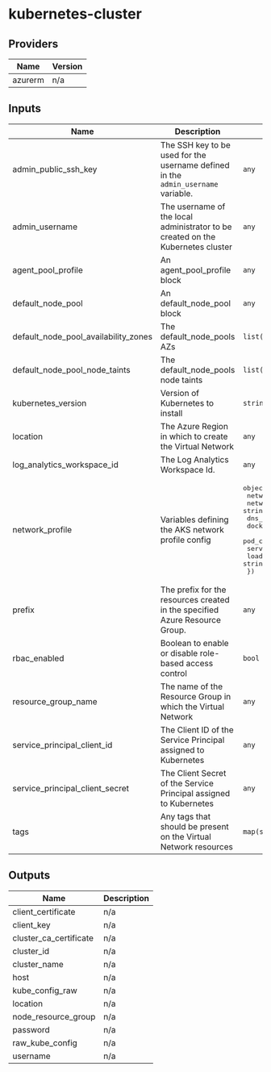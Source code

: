 # kubernetes-cluster

<!-- BEGINNING OF PRE-COMMIT-TERRAFORM DOCS HOOK -->
## Providers

| Name | Version |
|------|---------|
| azurerm | n/a |

## Inputs

| Name | Description | Type | Default | Required |
|------|-------------|------|---------|:-----:|
| admin\_public\_ssh\_key | The SSH key to be used for the username defined in the `admin_username` variable. | `any` | n/a | yes |
| admin\_username | The username of the local administrator to be created on the Kubernetes cluster | `any` | n/a | yes |
| agent\_pool\_profile | An agent\_pool\_profile block | `any` | n/a | yes |
| default\_node\_pool | An default\_node\_pool block | `any` | n/a | yes |
| default\_node\_pool\_availability\_zones | The default\_node\_pools AZs | `list(string)` | n/a | yes |
| default\_node\_pool\_node\_taints | The default\_node\_pools node taints | `list(string)` | n/a | yes |
| kubernetes\_version | Version of Kubernetes to install | `string` | `"1.11.3"` | no |
| location | The Azure Region in which to create the Virtual Network | `any` | n/a | yes |
| log\_analytics\_workspace\_id | The Log Analytics Workspace Id. | `any` | n/a | yes |
| network\_profile | Variables defining the AKS network profile config | <pre>object({<br>    network_plugin     = string<br>    network_policy     = string<br>    dns_service_ip     = string<br>    docker_bridge_cidr = string<br>    pod_cidr           = string<br>    service_cidr       = string<br>    load_balancer_sku  = string<br>  })<br></pre> | n/a | yes |
| prefix | The prefix for the resources created in the specified Azure Resource Group. | `any` | n/a | yes |
| rbac\_enabled | Boolean to enable or disable role-based access control | `bool` | `true` | no |
| resource\_group\_name | The name of the Resource Group in which the Virtual Network | `any` | n/a | yes |
| service\_principal\_client\_id | The Client ID of the Service Principal assigned to Kubernetes | `any` | n/a | yes |
| service\_principal\_client\_secret | The Client Secret of the Service Principal assigned to Kubernetes | `any` | n/a | yes |
| tags | Any tags that should be present on the Virtual Network resources | `map(string)` | `{}` | no |

## Outputs

| Name | Description |
|------|-------------|
| client\_certificate | n/a |
| client\_key | n/a |
| cluster\_ca\_certificate | n/a |
| cluster\_id | n/a |
| cluster\_name | n/a |
| host | n/a |
| kube\_config\_raw | n/a |
| location | n/a |
| node\_resource\_group | n/a |
| password | n/a |
| raw\_kube\_config | n/a |
| username | n/a |

<!-- END OF PRE-COMMIT-TERRAFORM DOCS HOOK -->
